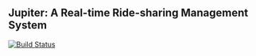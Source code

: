 ## Jupiter: A Real-time Ride-sharing Management System

[![Build Status](https://travis-ci.org/mshahrfar/jupiter.svg?branch=master)](https://travis-ci.org/mshahrfar/jupiter)
